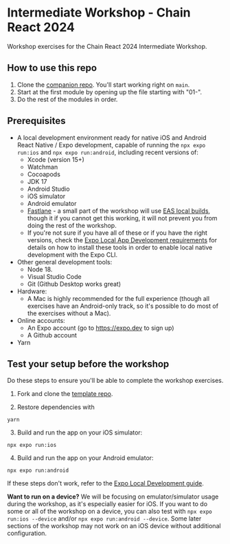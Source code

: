 # Intermediate Workshop - Chain React 2024

Workshop exercises for the Chain React 2024 Intermediate Workshop.

## How to use this repo

1. Clone the [companion repo](https://github.com/infinitered/cr-2024-intermediate-workshop-template). You'll start working right on `main`.
2. Start at the first module by opening up the file starting with "01-".
3. Do the rest of the modules in order.

## Prerequisites

- A local development environment ready for native iOS and Android React Native / Expo development, capable of running the `npx expo run:ios` and `npx expo run:android`, including recent versions of:
  - Xcode (version 15+)
  - Watchman
  - Cocoapods
  - JDK 17
  - Android Studio
  - iOS simulator
  - Android emulator
  - [Fastlane](https://docs.fastlane.tools/getting-started/ios/setup/) - a small part of the workshop will use [EAS local builds](https://docs.expo.dev/build-reference/local-builds/), though it if you cannot get this working, it will not prevent you from doing the rest of the workshop.
  - If you're not sure if you have all of these or if you have the right versions, check the [Expo Local App Development requirements](https://docs.expo.dev/guides/local-app-development/) for details on how to install these tools in order to enable local native development with the Expo CLI.
- Other general development tools:
  - Node 18.
  - Visual Studio Code
  - Git (Github Desktop works great)
- Hardware:
  - A Mac is highly recommended for the full experience (though all exercises have an Android-only track, so it's possible to do most of the exercises without a Mac).
- Online accounts:
  - An Expo account (go to https://expo.dev to sign up)
  - A Github account
- Yarn

## Test your setup before the workshop

Do these steps to ensure you'll be able to complete the workshop exercises.

1. Fork and clone the [template repo](https://github.com/infinitered/cr-2024-intermediate-workshop-template).

2. Restore dependencies with

```
yarn
```

3. Build and run the app on your iOS simulator:

```
npx expo run:ios
```

4. Build and run the app on your Android emulator:

```
npx expo run:android
```

If these steps don't work, refer to the [Expo Local Development guide](https://docs.expo.dev/guides/local-app-development/).

**Want to run on a device?** We will be focusing on emulator/simulator usage during the workshop, as it's especially easier for iOS. If you want to do some or all of the workshop on a device, you can also test with `npx expo run:ios --device` and/or `npx expo run:android --device`. Some later sections of the workshop may not work on an iOS device without additional configuration.